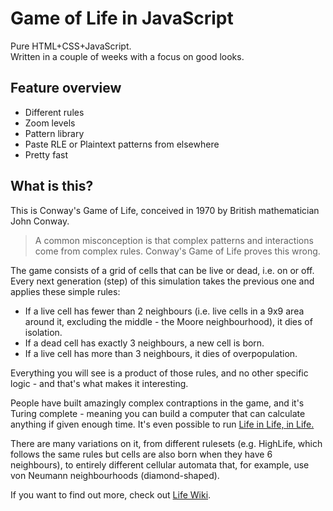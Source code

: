 # Game of Life in JavaScript
Pure HTML+CSS+JavaScript.  
Written in a couple of weeks with a focus on good looks.  
## Feature overview
* Different rules
* Zoom levels
* Pattern library
* Paste RLE or Plaintext patterns from elsewhere
* Pretty fast
## What is this?  
This is Conway's Game of Life, conceived in 1970 by British mathematician John Conway.  

> A common misconception is that complex patterns and interactions come from complex rules. Conway's Game of Life proves this wrong.  

The game consists of a grid of cells that can be live or dead, i.e. on or off.  
Every next generation (step) of this simulation takes the previous one and applies these simple rules:  

* If a live cell has fewer than 2 neighbours (i.e. live cells in a 9x9 area around it, excluding the middle - the Moore neighbourhood), it dies of isolation.  
* If a dead cell has exactly 3 neighbours, a new cell is born.  
* If a live cell has more than 3 neighbours, it dies of overpopulation.  

Everything you will see is a product of those rules, and no other specific logic - and that's what makes it interesting.  

People have built amazingly complex contraptions in the game, and it's Turing complete - meaning you can build a computer that can calculate anything if given enough time. It's even possible to run [Life in Life, in Life.](https://www.youtube.com/watch?v=4lO0iZDzzXk)  

There are many variations on it, from different rulesets (e.g. HighLife, which follows the same rules but cells are also born when they have 6 neighbours), to entirely different cellular automata that, for example, use von Neumann neighbourhoods (diamond-shaped).    

If you want to find out more, check out [Life Wiki](https://conwaylife.com/).  
